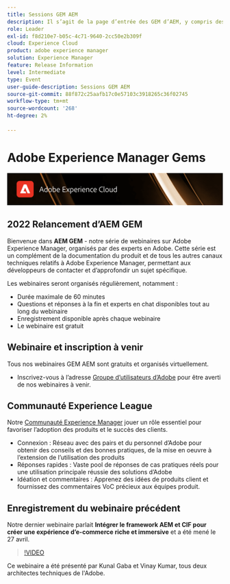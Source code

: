 ```yaml
---
title: Sessions GEM AEM
description: Il s’agit de la page d’entrée des GEM d’AEM, y compris des informations sur la série de webinaires et les informations d’enregistrement, les webinaires précédents et à venir.
role: Leader
exl-id: f8d210e7-b05c-4c71-9640-2cc50e2b309f
cloud: Experience Cloud
product: adobe experience manager
solution: Experience Manager
feature: Release Information
level: Intermediate
type: Event
user-guide-description: Sessions GEM AEM
source-git-commit: 88f872c25aafb17c0e57103c3918265c36f02745
workflow-type: tm+mt
source-wordcount: '268'
ht-degree: 2%

---
```


# Adobe Experience Manager Gems

<img alt="Expériences numériques" src="./assets/ADX_Gems.png"/>

## 2022 Relancement d’AEM GEM

Bienvenue dans **AEM GEM** - notre série de webinaires sur Adobe Experience Manager, organisés par des experts en Adobe. Cette série est un complément de la documentation du produit et de tous les autres canaux techniques relatifs à Adobe Experience Manager, permettant aux développeurs de contacter et d’approfondir un sujet spécifique.

Les webinaires seront organisés régulièrement, notamment :

* Durée maximale de 60 minutes
* Questions et réponses à la fin et experts en chat disponibles tout au long du webinaire
* Enregistrement disponible après chaque webinaire
* Le webinaire est gratuit

## Webinaire et inscription à venir

Tous nos webinaires GEM AEM sont gratuits et organisés virtuellement.
* Inscrivez-vous à l’adresse [Groupe d’utilisateurs d’Adobe](https://aem-augs.adobe.com/) pour être averti de nos webinaires à venir.

## Communauté Experience League

Notre [Communauté Experience Manager](https://experienceleaguecommunities.adobe.com/t5/adobe-experience-manager/ct-p/adobe-experience-manager-community?profile.language=fr) jouer un rôle essentiel pour favoriser l’adoption des produits et le succès des clients.

* Connexion : Réseau avec des pairs et du personnel d’Adobe pour obtenir des conseils et des bonnes pratiques, de la mise en oeuvre à l’extension de l’utilisation des produits
* Réponses rapides : Vaste pool de réponses de cas pratiques réels pour une utilisation principale réussie des solutions d’Adobe
* Idéation et commentaires : Apprenez des idées de produits client et fournissez des commentaires VoC précieux aux équipes produit.

## Enregistrement du webinaire précédent

Notre dernier webinaire parlait **Intégrer le framework AEM et CIF pour créer une expérience d’e-commerce riche et immersive** et a été mené le 27 avril.

>[!VIDEO](https://video.tv.adobe.com/v/342565/?quality=12&learn=on)

Ce webinaire a été présenté par Kunal Gaba et Vinay Kumar, tous deux architectes techniques de l&#39;Adobe.
